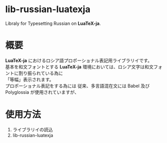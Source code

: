 # lib-russian-luatexja
Libraly for Typesetting Russian on **LuaTeX-ja**. 

# 概要
**LuaTeX-ja** におけるロシア語プロポーショナル表記用ライブラリイです。  
基本を和文フォントとする **LuaTeX-ja** 環境においては、ロシア文字は和文フォントに割り振られている為に  
「等幅」表示されます。  
プロポーショナル表記をする為には
従来、多言語混在文には Babel 及び Polyglossia が使用されていますが、


# 使用方法

1. ライブラリイの読込
2. lib-russian-luatexja
